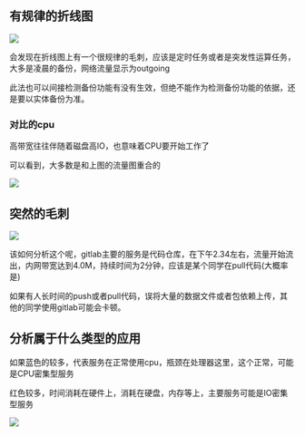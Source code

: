 ## 有规律的折线图

![](https://lijinghua-img.oss-cn-beijing.aliyuncs.com/blog/zabbix/action/zabbix-cron.png)



会发现在折线图上有一个很规律的毛刺，应该是定时任务或者是突发性运算任务，大多是凌晨的备份，网络流量显示为outgoing

此法也可以间接检测备份功能有没有生效，但绝不能作为检测备份功能的依据，还是要以实体备份为准。

### 对比的cpu

高带宽往往伴随着磁盘高IO，也意味着CPU要开始工作了

可以看到，大多数是和上图的流量图重合的

![](https://lijinghua-img.oss-cn-beijing.aliyuncs.com/blog/zabbix/action/zabbix-outgoing-cpu.png)





## 突然的毛刺

![](https://lijinghua-img.oss-cn-beijing.aliyuncs.com/blog/zabbix/action/zabbix_outgoing_1.png)



该如何分析这个呢，gitlab主要的服务是代码仓库，在下午2.34左右，流量开始流出，内网带宽达到4.0M，持续时间为2分钟，应该是某个同学在pull代码(大概率是)

如果有人长时间的push或者pull代码，误将大量的数据文件或者包依赖上传，其他的同学使用gitlab可能会卡顿。



## 分析属于什么类型的应用



如果蓝色的较多，代表服务在正常使用cpu，瓶颈在处理器这里，这个正常，可能是CPU密集型服务

红色较多，时间消耗在硬件上，消耗在硬盘，内存等上，主要服务可能是IO密集型服务

![](https://lijinghua-img.oss-cn-beijing.aliyuncs.com/blog/zabbix/action/zabbix_io_iowait.png)

